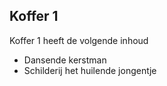 ## Koffer 1

Koffer 1 heeft de volgende inhoud

- Dansende kerstman
- Schilderij het huilende jongentje
